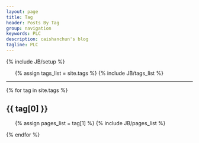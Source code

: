 ```yaml
---
layout: page
title: Tag
header: Posts By Tag
group: navigation
keywords: PLC
description: caishanchun's blog
tagline: PLC
---
```

{% include JB/setup %}

<div class="blog_list clearfix">
 <div class="content">
  <ul class="tag_box inline">
  {% assign tags_list = site.tags %}  
  {% include JB/tags_list %}
  </ul>
  <hr/>
  {% for tag in site.tags %} 
  <h2 id="{{ tag[0] }}-ref">{{ tag[0] }}</h2>
  <ul>
  {% assign pages_list = tag[1] %}  
  {% include JB/pages_list %}
  </ul>
  {% endfor %}
 </div>
</div>
